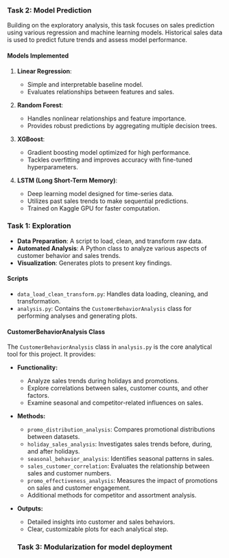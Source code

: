 
### Task 2: Model Prediction

Building on the exploratory analysis, this task focuses on sales prediction using various regression and machine learning models. Historical sales data is used to predict future trends and assess model performance.

#### Models Implemented

1. **Linear Regression**:
   - Simple and interpretable baseline model.
   - Evaluates relationships between features and sales.

2. **Random Forest**:
   - Handles nonlinear relationships and feature importance.
   - Provides robust predictions by aggregating multiple decision trees.

3. **XGBoost**:
   - Gradient boosting model optimized for high performance.
   - Tackles overfitting and improves accuracy with fine-tuned hyperparameters.

4. **LSTM (Long Short-Term Memory)**:
   - Deep learning model designed for time-series data.
   - Utilizes past sales trends to make sequential predictions.
   - Trained on Kaggle GPU for faster computation.
### Task 1: Exploration

- **Data Preparation**: A script to load, clean, and transform raw data.
- **Automated Analysis**: A Python class to analyze various aspects of customer behavior and sales trends.
- **Visualization**: Generates plots to present key findings.

#### Scripts

- `data_load_clean_transform.py`: Handles data loading, cleaning, and transformation.
- `analysis.py`: Contains the `CustomerBehaviorAnalysis` class for performing analyses and generating plots.

#### CustomerBehaviorAnalysis Class
The `CustomerBehaviorAnalysis` class in `analysis.py` is the core analytical tool for this project. It provides:

- **Functionality:**
  - Analyze sales trends during holidays and promotions.
  - Explore correlations between sales, customer counts, and other factors.
  - Examine seasonal and competitor-related influences on sales.

- **Methods:**
  - `promo_distribution_analysis`: Compares promotional distributions between datasets.
  - `holiday_sales_analysis`: Investigates sales trends before, during, and after holidays.
  - `seasonal_behavior_analysis`: Identifies seasonal patterns in sales.
  - `sales_customer_correlation`: Evaluates the relationship between sales and customer numbers.
  - `promo_effectiveness_analysis`: Measures the impact of promotions on sales and customer engagement.
  - Additional methods for competitor and assortment analysis.

- **Outputs:**
  - Detailed insights into customer and sales behaviors.
  - Clear, customizable plots for each analytical step.

  ### Task 3: Modularization for model deployment
  